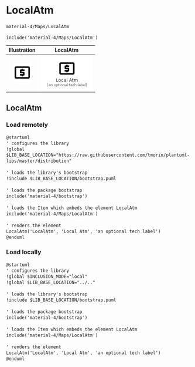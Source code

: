 # LocalAtm


```text
material-4/Maps/LocalAtm
```

```text
include('material-4/Maps/LocalAtm')
```



| Illustration | LocalAtm |
| :---: | :---: |
| ![illustration for Illustration](../../material-4/Maps/LocalAtm.png) | ![illustration for LocalAtm](../../material-4/Maps/LocalAtm.Local.png) |




## LocalAtm

### Load remotely
```plantuml
@startuml
' configures the library
!global $LIB_BASE_LOCATION="https://raw.githubusercontent.com/tmorin/plantuml-libs/master/distribution"

' loads the library's bootstrap
!include $LIB_BASE_LOCATION/bootstrap.puml

' loads the package bootstrap
include('material-4/bootstrap')

' loads the Item which embeds the element LocalAtm
include('material-4/Maps/LocalAtm')

' renders the element
LocalAtm('LocalAtm', 'Local Atm', 'an optional tech label')
@enduml
```

### Load locally
```plantuml
@startuml
' configures the library
!global $INCLUSION_MODE="local"
!global $LIB_BASE_LOCATION="../.."

' loads the library's bootstrap
!include $LIB_BASE_LOCATION/bootstrap.puml

' loads the package bootstrap
include('material-4/bootstrap')

' loads the Item which embeds the element LocalAtm
include('material-4/Maps/LocalAtm')

' renders the element
LocalAtm('LocalAtm', 'Local Atm', 'an optional tech label')
@enduml
```

